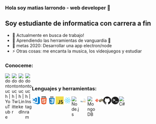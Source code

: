 ### Hola soy matias larrondo - web developer 👋

## Soy estudiante de informatica con carrera a fin
- 🔭 Actualmente en busca de trabajo!
- 🌱 Aprendiendo las herramientas de vanguardia 🤣
- 🥅 metas 2020: Desarrollar una app electron/node
- ⚡ Otras cosas: me encanta la musica, los videojuegos y estudiar

### Conoceme:

<img align="left" alt="dontouch | YouTube" width="22px" src="https://cdn.jsdelivr.net/npm/simple-icons@v3/icons/youtube.svg" />
<img align="left" alt="dontouch | Twitter" width="22px" src="https://cdn.jsdelivr.net/npm/simple-icons@v3/icons/twitter.svg" />
<img align="left" alt="dontouch | LinkedIn" width="22px" src="https://cdn.jsdelivr.net/npm/simple-icons@v3/icons/linkedin.svg" />
<img align="left" alt="dontouch | Instagram" width="22px" src="https://cdn.jsdelivr.net/npm/simple-icons@v3/icons/instagram.svg" />

<br />

### Lenguajes y herramientas:

<img align="left" alt="Visual Studio Code" width="26px" src="https://raw.githubusercontent.com/github/explore/80688e429a7d4ef2fca1e82350fe8e3517d3494d/topics/visual-studio-code/visual-studio-code.png" />
<img align="left" alt="HTML5" width="26px" src="https://raw.githubusercontent.com/github/explore/80688e429a7d4ef2fca1e82350fe8e3517d3494d/topics/html/html.png" />
<img align="left" alt="CSS3" width="26px" src="https://raw.githubusercontent.com/github/explore/80688e429a7d4ef2fca1e82350fe8e3517d3494d/topics/css/css.png" />
<img align="left" alt="JavaScript" width="26px" src="https://raw.githubusercontent.com/github/explore/80688e429a7d4ef2fca1e82350fe8e3517d3494d/topics/javascript/javascript.png" />
<img align="left" alt="React" width="26px" src="https://raw.githubusercontent.com/github/explore/80688e429a7d4ef2fca1e82350fe8e3517d3494d/topics/react/react.png" />
<img align="left" alt="Node.js" width="26px" src="https://victorroblesweb.es/wp-content/uploads/2016/03/nodejs.png" />
<img align="left" alt="MySQL" width="26px" src="https://raw.githubusercontent.com/github/explore/80688e429a7d4ef2fca1e82350fe8e3517d3494d/topics/mysql/mysql.png" />
<img align="left" alt="MongoDB" width="26px" src="https://victorroblesweb.es/wp-content/uploads/2016/11/mongodb.png" />
<img align="left" alt="Git" width="26px" src="https://raw.githubusercontent.com/github/explore/80688e429a7d4ef2fca1e82350fe8e3517d3494d/topics/git/git.png" />
<img align="left" alt="GitHub" width="26px" src="https://raw.githubusercontent.com/github/explore/78df643247d429f6cc873026c0622819ad797942/topics/github/github.png" />
<img align="left" alt="HTML5" width="26px" src="https://raw.githubusercontent.com/github/explore/80688e429a7d4ef2fca1e82350fe8e3517d3494d/topics/terminal/terminal.png" />
<img align="left" alt="C#" width="26px" src="https://cdn.iconscout.com/icon/free/png-512/csharp-1-1175241.png" />

<br />
<br />